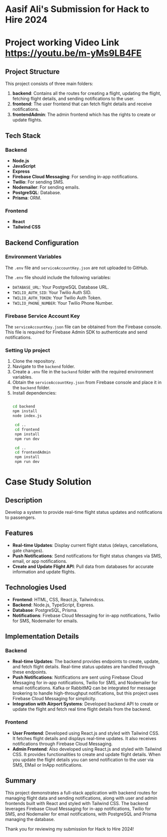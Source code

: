 # Aasif Ali's Submission for Hack to Hire 2024

# Project working Video Link  https://youtu.be/m-yMs9LB4FE
## Project Structure

This project consists of three main folders:

1. **backend**: Contains all the routes for creating a flight, updating the flight, fetching flight details, and sending notifications to the user.
2. **frontend**: The user frontend that can fetch flight details and receive notifications.
3. **frontendAdmin**: The admin frontend which has the rights to create or update flights.

## Tech Stack

### Backend
- **Node.js**
- **JavaScript**
- **Express**
- **Firebase Cloud Messaging**: For sending in-app notifications.
- **Twilio**: For sending SMS.
- **Nodemailer**: For sending emails.
- **PostgreSQL**: Database.
- **Prisma**: ORM.

### Frontend
- **React**
- **Tailwind CSS**

## Backend Configuration

### Environment Variables
The `.env` file and `serviceAccountKey.json` are not uploaded to GitHub. 

The `.env` file should include the following variables:
- `DATABASE_URL`: Your PostgreSQL Database URL.
- `TWILIO_AUTH_SID`: Your Twilio Auth SID.
- `TWILIO_AUTH_TOKEN`: Your Twilio Auth Token.
- `TWILIO_PHONE_NUMBER`: Your Twilio Phone Number.

### Firebase Service Account Key
The `serviceAccountKey.json` file can be obtained from the Firebase console. This file is required for Firebase Admin SDK to authenticate and send notifications.

### Setting Up project
1. Clone the repository.
2. Navigate to the `backend` folder.
3. Create a `.env` file in the `backend` folder with the required environment variables.
4. Obtain the `serviceAccountKey.json` from Firebase console and place it in the `backend` folder.
5. Install dependencies:
   ```bash
   
   cd backend
   npm install
   node index.js

    cd ..
    cd frontend
    npm install
    npm run dev

    cd ..
    cd frontendAdmin
    npm install
    npm run dev

# Case Study Solution

## Description
Develop a system to provide real-time flight status updates and notifications to passengers.

## Features
- **Real-time Updates**: Display current flight status (delays, cancellations, gate changes).
- **Push Notifications**: Send notifications for flight status changes via SMS, email, or app notifications.
- **Create and Update Flight API**: Pull data from  databases for accurate information and update flights.

## Technologies Used
- **Frontend**: HTML, CSS, React.js, Tailwindcss.
- **Backend**: Node.js, TypeScript, Express.
- **Database**: PostgreSQL, Prisma.
- **Notifications**: Firebase Cloud Messaging for in-app notifications, Twilio for SMS, Nodemailer for emails.

## Implementation Details

### Backend
- **Real-time Updates**: The backend provides endpoints to create, update, and fetch flight details. Real-time status updates are handled through these endpoints.
- **Push Notifications**: Notifications are sent using Firebase Cloud Messaging for in-app notifications, Twilio for SMS, and Nodemailer for email notifications. Kafka or RabbitMQ can be integrated for message brokering to handle high-throughput notifications, but this project uses Firebase Cloud Messaging for simplicity.
- **Integration with Airport Systems**: Developed backend API to create or update the flight and fetch real time flight details from the backend.

### Frontend
- **User Frontend**: Developed using React.js and styled with Tailwind CSS. It fetches flight details and displays real-time updates. It also receives notifications through Firebase Cloud Messaging.
- **Admin Frontend**: Also developed using React.js and styled with Tailwind CSS. It provides functionalities to create and update flight details. When you update the flight details you can send notification to the user via SMS, EMail or InApp notifications.

## Summary
This project demonstrates a full-stack application with backend routes for managing flight data and sending notifications, along with user and admin frontends built with React and styled with Tailwind CSS. The backend leverages Firebase Cloud Messaging for in-app notifications, Twilio for SMS, and Nodemailer for email notifications, with PostgreSQL and Prisma managing the database.

Thank you for reviewing my submission for Hack to Hire 2024!

